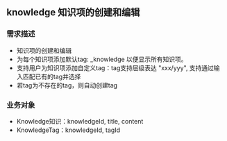 ## knowledge 知识项的创建和编辑
### 需求描述
- 知识项的创建和编辑
- 为每个知识项添加默认tag: _knowledge 以便显示所有知识项。
- 支持用户为知识项添加自定义tag：tag支持层级表达 "xxx/yyy", 支持通过输入匹配已有的tag并选择
- 若tag为不存在的tag，则自动创建tag

### 业务对象
- Knowledge知识：knowledgeId, title, content
- KnowledgeTag：knowledgeId, tagId
